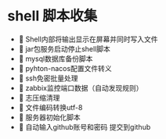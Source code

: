 # shell 脚本收集

* 📄 Shell内部将输出显示在屏幕并同时写入文件
* 📄 jar包服务启动停止shell脚本
* 📄 mysql数据库备份脚本
* 📄 pyhton-nacos配置文件转义
* 📄 ssh免密批量处理
* 📄 zabbix监控端口数据（自动发现规则）
* 📄 志压缩清理
* 📄 文件编码转换utf-8
* 📄 服务器初始化脚本
* 📄 自动输入github账号和密码 提交到github

‍
